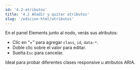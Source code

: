 ```yaml
---
id: '4.2-atributos'
title: '4.2 Añadir y quitar atributos'
slug: '/edicion-html/atributos'
---
```


En el panel Elements junto al nodo, verás sus atributos:

- Clic en “+” para agregar `class`, `id`, `data-*`.
- Doble clic sobre el valor para editar.
- Suelta `Esc` para cancelar.

Ideal para probar diferentes clases responsive u atributos ARIA.